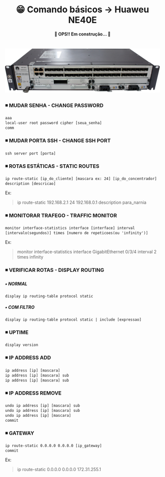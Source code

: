 <h1 align="center">😁 Comando básicos -> Huaweu NE40E</h1>

<h4 align="center">
  🚧 OPS!! Em construção... 🚧
</h4>

<h1 align="center">
  <img alt="ne40e" title="ne40e" src="../img/ne40e.png" />
</h1>

### ◾ MUDAR SENHA - CHANGE PASSWORD
```
aaa
local-user root password cipher [seua_senha]
comm
```

### ◾ MUDAR PORTA SSH - CHANGE SSH PORT
    ssh server port [porta]

### ◾ ROTAS ESTÁTICAS - STATIC ROUTES
    ip route-static [ip_do_cliente] [mascara ex: 24] [ip_do_concentrador] description [descricao]
  Ex:
  >ip route-static 192.168.2.1 24 192.168.0.1 description para_narnia

### ◾ MONITORAR TRAFEGO - TRAFFIC MONITOR
  	monitor interface-statistics interface [interface] interval [intervalo(segundos)] times [numero de repeticoes(ou 'infinity')]
  Ex:
  >monitor interface-statistics interface GigabitEthernet 0/3/4 interval 2 times infinity

### ◾  VERIFICAR ROTAS - DISPLAY ROUTING
  ##### ▪️ NORMAL
    display ip routing-table protocol static

  ##### ▪️ COM FILTRO
    display ip routing-table protocol static | include [expressao]

### ◾ UPTIME
    display version

### ◾ IP ADDRESS ADD
    ip address [ip] [mascara]
    ip address [ip] [mascara] sub
    ip address [ip] [mascara] sub

### ◾ IP ADDRESS REMOVE
    undo ip address [ip] [mascara] sub
    undo ip address [ip] [mascara] sub
    undo ip address [ip] [mascara]
    commit

### ◾ GATEWAY
    ip route-static 0.0.0.0 0.0.0.0 [ip_gateway]
    commit
Ex:
  >ip route-static 0.0.0.0 0.0.0.0 172.31.255.1
